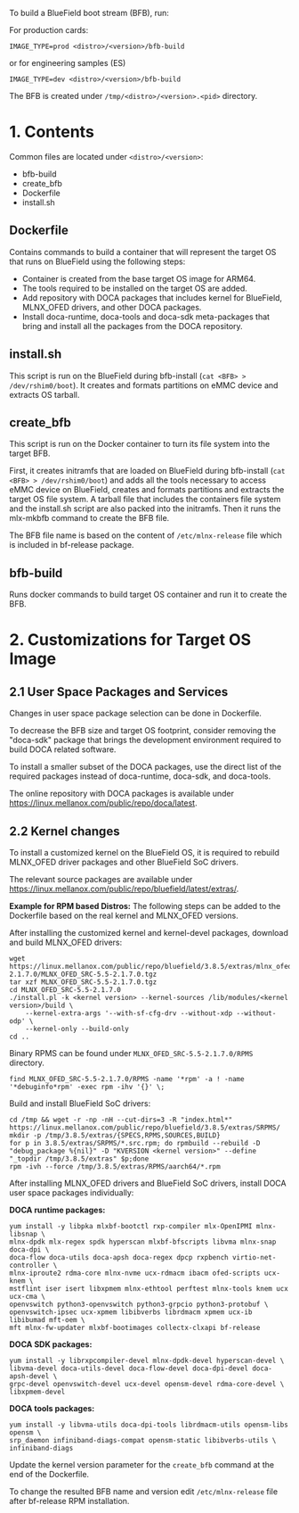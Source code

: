 To build a BlueField boot stream (BFB), run:

For production cards:
````
IMAGE_TYPE=prod <distro>/<version>/bfb-build
````

or for engineering samples (ES)

````
IMAGE_TYPE=dev <distro>/<version>/bfb-build
````

The BFB is created under `/tmp/<distro>/<version>.<pid>` directory.


# 1. Contents

Common files are located under `<distro>/<version>`:
- bfb-build
- create_bfb
- Dockerfile
- install.sh

## Dockerfile
Contains commands to build a container that will represent the target OS that
runs on BlueField using the following steps:
- Container is created from the base target OS image for ARM64.
- The tools required to be installed on the target OS are added.
- Add repository with DOCA packages that includes kernel for BlueField,
  MLNX_OFED drivers, and other DOCA packages.
- Install doca-runtime, doca-tools and doca-sdk meta-packages that bring and
  install all the packages from the DOCA repository.

## install.sh
This script is run on the BlueField during bfb-install (`cat <BFB> > /dev/rshim0/boot`).
It creates and formats partitions on eMMC device and extracts OS tarball.

## create_bfb
This script is run on the Docker container to turn its file system into the target
BFB.

First, it creates initramfs that are loaded on BlueField during bfb-install
(`cat <BFB> > /dev/rshim0/boot`) and adds all the tools necessary to access eMMC
device on BlueField, creates and formats partitions and extracts the target OS
file system. A tarball file that includes the containers file system and
the install.sh script are also packed into the initramfs.
Then it runs the mlx-mkbfb command to create the BFB file.

The BFB file name is based on the content of `/etc/mlnx-release` file which is
included in bf-release package.

## bfb-build
Runs docker commands to build target OS container and run it to create the BFB.


# 2. Customizations for Target OS Image
## 2.1 User Space Packages and Services
Changes in user space package selection can be done in Dockerfile.

To decrease the BFB size and target OS footprint, consider removing the "doca-sdk"
package that brings the development environment required to build DOCA related
software.

To install a smaller subset of the DOCA packages, use the direct list of the
required packages instead of doca-runtime, doca-sdk, and doca-tools.

The online repository with DOCA packages is available under
https://linux.mellanox.com/public/repo/doca/latest.

## 2.2 Kernel changes
To install a customized kernel on the BlueField OS, it is required to rebuild
MLNX_OFED driver packages and other BlueField SoC drivers.

The relevant source packages are available under
https://linux.mellanox.com/public/repo/bluefield/latest/extras/.


**Example for RPM based Distros:**
The following steps can be added to the Dockerfile based on the real kernel and
MLNX_OFED versions.

After installing the customized kernel and kernel-devel packages, download and
build MLNX_OFED drivers:

````
wget https://linux.mellanox.com/public/repo/bluefield/3.8.5/extras/mlnx_ofed/5.5-2.1.7.0/MLNX_OFED_SRC-5.5-2.1.7.0.tgz
tar xzf MLNX_OFED_SRC-5.5-2.1.7.0.tgz
cd MLNX_OFED_SRC-5.5-2.1.7.0
./install.pl -k <kernel version> --kernel-sources /lib/modules/<kernel version>/build \
	--kernel-extra-args '--with-sf-cfg-drv --without-xdp --without-odp' \
	--kernel-only --build-only
cd ..
````

Binary RPMS can be found under `MLNX_OFED_SRC-5.5-2.1.7.0/RPMS` directory. 
````
find MLNX_OFED_SRC-5.5-2.1.7.0/RPMS -name '*rpm' -a ! -name '*debuginfo*rpm' -exec rpm -ihv '{}' \;
````

Build and install BlueField SoC drivers:

````
cd /tmp && wget -r -np -nH --cut-dirs=3 -R "index.html*" https://linux.mellanox.com/public/repo/bluefield/3.8.5/extras/SRPMS/
mkdir -p /tmp/3.8.5/extras/{SPECS,RPMS,SOURCES,BUILD}
for p in 3.8.5/extras/SRPMS/*.src.rpm; do rpmbuild --rebuild -D "debug_package %{nil}" -D "KVERSION <kernel version>" --define "_topdir /tmp/3.8.5/extras" $p;done
rpm -ivh --force /tmp/3.8.5/extras/RPMS/aarch64/*.rpm
````

After installing MLNX_OFED drivers and BlueField SoC drivers, install DOCA user
space packages individually:

**DOCA runtime packages:**

````
yum install -y libpka mlxbf-bootctl rxp-compiler mlx-OpenIPMI mlnx-libsnap \
mlnx-dpdk mlx-regex spdk hyperscan mlxbf-bfscripts libvma mlnx-snap doca-dpi \
doca-flow doca-utils doca-apsh doca-regex dpcp rxpbench virtio-net-controller \
mlnx-iproute2 rdma-core mlnx-nvme ucx-rdmacm ibacm ofed-scripts ucx-knem \
mstflint iser isert libxpmem mlnx-ethtool perftest mlnx-tools knem ucx ucx-cma \
openvswitch python3-openvswitch python3-grpcio python3-protobuf \
openvswitch-ipsec ucx-xpmem libibverbs librdmacm xpmem ucx-ib libibumad mft-oem \
mft mlnx-fw-updater mlxbf-bootimages collectx-clxapi bf-release
````

**DOCA SDK packages:**

````
yum install -y librxpcompiler-devel mlnx-dpdk-devel hyperscan-devel \
libvma-devel doca-utils-devel doca-flow-devel doca-dpi-devel doca-apsh-devel \
grpc-devel openvswitch-devel ucx-devel opensm-devel rdma-core-devel \
libxpmem-devel
````

**DOCA tools packages:**

````
yum install -y libvma-utils doca-dpi-tools librdmacm-utils opensm-libs opensm \
srp_daemon infiniband-diags-compat opensm-static libibverbs-utils \
infiniband-diags
````

Update the kernel version parameter for the `create_bfb` command at the end of the
Dockerfile.

To change the resulted BFB name and version edit `/etc/mlnx-release` file after
bf-release RPM installation.
